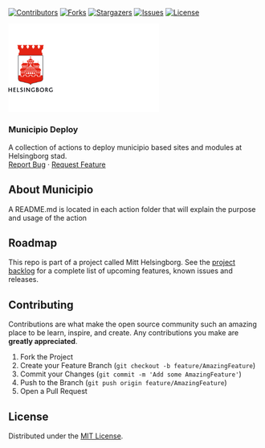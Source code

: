 <!-- SHIELDS -->
[![Contributors][contributors-shield]][contributors-url]
[![Forks][forks-shield]][forks-url]
[![Stargazers][stars-shield]][stars-url]
[![Issues][issues-shield]][issues-url]
[![License][license-shield]][license-url]

<p>
  <a href="https://github.com/helsingborg-stad/municipio-deploy">
    <img src="images/hbg-github-logo-combo.png" alt="Logo" width="300">
  </a>
</p>
<h3>Municipio Deploy</h3>
<p>
  A collection of actions to deploy municipio based sites and modules at Helsingborg stad.
  <br />
  <a href="https://github.com/helsingborg-stad/municipio-deploy/issues">Report Bug</a>
  ·
  <a href="https://github.com/helsingborg-stad/municipio-deploy/issues">Request Feature</a>
</p>

## About Municipio
A README.md is located in each action folder that will explain the purpose and usage of the action


## Roadmap
This repo is part of a project called Mitt Helsingborg. See the [project backlog](https://share.clickup.com/l/h/6-33382576-1/763b706816dbf53) for a complete list of upcoming features, known issues and releases.



## Contributing

Contributions are what make the open source community such an amazing place to be learn, inspire, and create. Any contributions you make are **greatly appreciated**.

1. Fork the Project
2. Create your Feature Branch (`git checkout -b feature/AmazingFeature`)
3. Commit your Changes (`git commit -m 'Add some AmazingFeature'`)
4. Push to the Branch (`git push origin feature/AmazingFeature`)
5. Open a Pull Request



## License

Distributed under the [MIT License][license-url].


<!-- MARKDOWN LINKS & IMAGES -->
<!-- https://www.markdownguide.org/basic-syntax/#reference-style-links -->
[contributors-shield]: https://img.shields.io/github/contributors/helsingborg-stad/municipio-deploy.svg?style=flat-square
[contributors-url]: https://github.com/helsingborg-stad/municipio-deploy/graphs/contributors
[forks-shield]: https://img.shields.io/github/forks/helsingborg-stad/municipio-deploy.svg?style=flat-square
[forks-url]: https://github.com/helsingborg-stad/municipio-deploy/network/members
[stars-shield]: https://img.shields.io/github/stars/helsingborg-stad/municipio-deploy.svg?style=flat-square
[stars-url]: https://github.com/helsingborg-stad/municipio-deploy/stargazers
[issues-shield]: https://img.shields.io/github/issues/helsingborg-stad/municipio-deploy.svg?style=flat-square
[issues-url]: https://github.com/helsingborg-stad/municipio-deploy/issues
[license-shield]: https://img.shields.io/github/license/helsingborg-stad/municipio-deploy.svg?style=flat-square
[license-url]: https://raw.githubusercontent.com/helsingborg-stad/municipio-deploy/master/LICENSE
